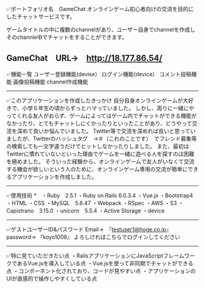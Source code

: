✅ポートフォリオ名　GameChat
オンラインゲーム初心者向けの交流を目的にしたチャットサービスです。

ゲームタイトルの中に複数のchannelがあり、ユーザー自身でchannelを作成しそのchannle中でチャットをすることができます。

GameChat　URL→　http://18.177.86.54/
--------------------------------------

✅機能一覧
ユーザー登録機能(devise）
ログイン機能(device）
コメント投稿機能
画像投稿機能
channel作成機能

--------------------------------------

✅このアプリケーションを作成したきっかけ
自分自身オンラインゲームが大好きで、小学６年生の頃からずっとハマっていました。
しかし、周りに一緒にやってくれる友人がおらず、ゲームによってはゲーム内でチャットができる機能がなかったり、とてもチャットしにくかったりといったことがあり、どうやって交流を深めて良いか悩んでいました。
Twitter等で交流を深めれば良いと思っていましたが、Twitterのハッシュタグ　→＃（これのことです）　でフレンド募集等の検索しても一文字違うだけでヒットしなかったりしました。
また、最初はTwitterに慣れていないといった理由でゲームを一緒に遊べる人を探すのは困難を極めました。
そういった経験から、オンラインゲームで友人がいなくて交流する機会が欲しいという人のために、オンラインゲーム専用の交流が簡単にできるアプリケーションを作成しました。

--------------------------------------

✅使用技術
*　・Ruby　2.5.1
・Ruby on Rails  6.0.3.4
・Vue.js
・Bootstrap4
・HTML
・CSS
・MySQL　5.6.47
・Webpack
・RSpec
・AWS
・S3
・Capistrano　3.15.0
・unicorn　5.5.4
・Active Storage
・device

--------------------------------------

✅ゲストユーザーID&パスワード
Email→　『testuser1@hoge.co.jp』
password→ 『koyo1008』
よろしければこちらでログインしてください

--------------------------------------

✅特に見ていただきたい点
・RailsアプリケーションにJavaScriptフレームワークであるVue.jsを導入している点
・Vue.jsを使って非同期でチャットができる点
・コンポーネント化されており、コードが見やすい点
・アプリケーションのUIが直感的で操作しやすくしている点

